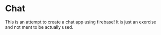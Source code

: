 # Chat

This is an attempt to create a chat app using firebase! It is just an exercise and not ment to be actually used.
